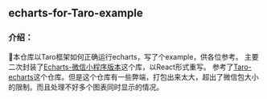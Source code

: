 ## echarts-for-Taro-example

### 介绍：
本仓库以Taro框架如何正确运行echarts，写了个example，供各位参考。
主要二次封装了[Echarts-微信小程序版本](https://github.com/ecomfe/echarts-for-weixin "Echarts-微信小程序版本")这个库，以React形式重写。
参考了[Taro-echarts](https://github.com/eyelly-wu/taro-echarts "Taro-echarts")这个仓库。但是这个仓库有一些弊端，打包出来太大，超出了微信包大小的限制。而且处理不好多个图表同时显示的情况。